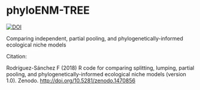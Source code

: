 # phyloENM-TREE

[![DOI](https://zenodo.org/badge/DOI/10.5281/zenodo.1470856.svg)](https://doi.org/10.5281/zenodo.1470856)

Comparing independent, partial pooling, and phylogenetically-informed ecological niche models

Citation:

Rodríguez-Sánchez F (2018) R code for comparing splitting, lumping, partial pooling, and phylogenetically-informed ecological niche models (version 1.0). Zenodo. http://doi.org/10.5281/zenodo.1470856
